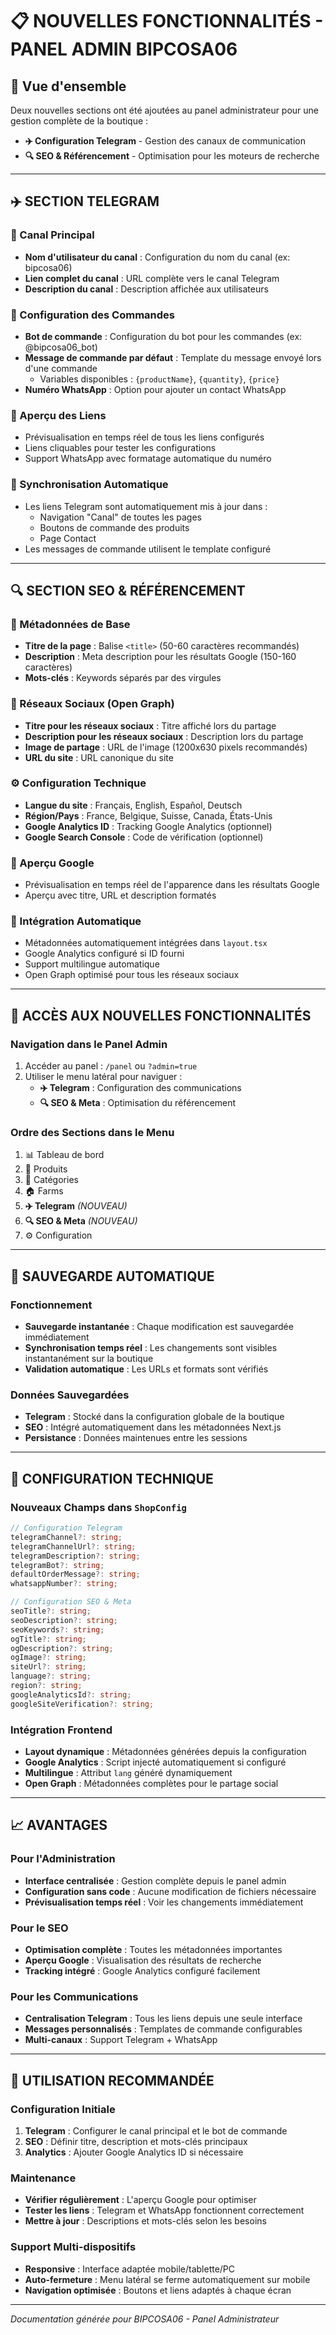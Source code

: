 # 📋 NOUVELLES FONCTIONNALITÉS - PANEL ADMIN BIPCOSA06

## 🎯 Vue d'ensemble
Deux nouvelles sections ont été ajoutées au panel administrateur pour une gestion complète de la boutique :
- **✈️ Configuration Telegram** - Gestion des canaux de communication
- **🔍 SEO & Référencement** - Optimisation pour les moteurs de recherche

---

## ✈️ SECTION TELEGRAM

### 📢 Canal Principal
- **Nom d'utilisateur du canal** : Configuration du nom du canal (ex: bipcosa06)
- **Lien complet du canal** : URL complète vers le canal Telegram
- **Description du canal** : Description affichée aux utilisateurs

### 🛒 Configuration des Commandes
- **Bot de commande** : Configuration du bot pour les commandes (ex: @bipcosa06_bot)
- **Message de commande par défaut** : Template du message envoyé lors d'une commande
  - Variables disponibles : `{productName}`, `{quantity}`, `{price}`
- **Numéro WhatsApp** : Option pour ajouter un contact WhatsApp

### 🔗 Aperçu des Liens
- Prévisualisation en temps réel de tous les liens configurés
- Liens cliquables pour tester les configurations
- Support WhatsApp avec formatage automatique du numéro

### 🔄 Synchronisation Automatique
- Les liens Telegram sont automatiquement mis à jour dans :
  - Navigation "Canal" de toutes les pages
  - Boutons de commande des produits
  - Page Contact
- Les messages de commande utilisent le template configuré

---

## 🔍 SECTION SEO & RÉFÉRENCEMENT

### 📝 Métadonnées de Base
- **Titre de la page** : Balise `<title>` (50-60 caractères recommandés)
- **Description** : Meta description pour les résultats Google (150-160 caractères)
- **Mots-clés** : Keywords séparés par des virgules

### 📱 Réseaux Sociaux (Open Graph)
- **Titre pour les réseaux sociaux** : Titre affiché lors du partage
- **Description pour les réseaux sociaux** : Description lors du partage
- **Image de partage** : URL de l'image (1200x630 pixels recommandés)
- **URL du site** : URL canonique du site

### ⚙️ Configuration Technique
- **Langue du site** : Français, English, Español, Deutsch
- **Région/Pays** : France, Belgique, Suisse, Canada, États-Unis
- **Google Analytics ID** : Tracking Google Analytics (optionnel)
- **Google Search Console** : Code de vérification (optionnel)

### 👀 Aperçu Google
- Prévisualisation en temps réel de l'apparence dans les résultats Google
- Aperçu avec titre, URL et description formatés

### 🔄 Intégration Automatique
- Métadonnées automatiquement intégrées dans `layout.tsx`
- Google Analytics configuré si ID fourni
- Support multilingue automatique
- Open Graph optimisé pour tous les réseaux sociaux

---

## 🚀 ACCÈS AUX NOUVELLES FONCTIONNALITÉS

### Navigation dans le Panel Admin
1. Accéder au panel : `/panel` ou `?admin=true`
2. Utiliser le menu latéral pour naviguer :
   - **✈️ Telegram** : Configuration des communications
   - **🔍 SEO & Meta** : Optimisation du référencement

### Ordre des Sections dans le Menu
1. 📊 Tableau de bord
2. 🌿 Produits
3. 📂 Catégories
4. 🏠 Farms
5. **✈️ Telegram** *(NOUVEAU)*
6. **🔍 SEO & Meta** *(NOUVEAU)*
7. ⚙️ Configuration

---

## 💾 SAUVEGARDE AUTOMATIQUE

### Fonctionnement
- **Sauvegarde instantanée** : Chaque modification est sauvegardée immédiatement
- **Synchronisation temps réel** : Les changements sont visibles instantanément sur la boutique
- **Validation automatique** : Les URLs et formats sont vérifiés

### Données Sauvegardées
- **Telegram** : Stocké dans la configuration globale de la boutique
- **SEO** : Intégré automatiquement dans les métadonnées Next.js
- **Persistance** : Données maintenues entre les sessions

---

## 🔧 CONFIGURATION TECHNIQUE

### Nouveaux Champs dans `ShopConfig`
```typescript
// Configuration Telegram
telegramChannel?: string;
telegramChannelUrl?: string;
telegramDescription?: string;
telegramBot?: string;
defaultOrderMessage?: string;
whatsappNumber?: string;

// Configuration SEO & Meta
seoTitle?: string;
seoDescription?: string;
seoKeywords?: string;
ogTitle?: string;
ogDescription?: string;
ogImage?: string;
siteUrl?: string;
language?: string;
region?: string;
googleAnalyticsId?: string;
googleSiteVerification?: string;
```

### Intégration Frontend
- **Layout dynamique** : Métadonnées générées depuis la configuration
- **Google Analytics** : Script injecté automatiquement si configuré
- **Multilingue** : Attribut `lang` généré dynamiquement
- **Open Graph** : Métadonnées complètes pour le partage social

---

## 📈 AVANTAGES

### Pour l'Administration
- **Interface centralisée** : Gestion complète depuis le panel admin
- **Configuration sans code** : Aucune modification de fichiers nécessaire
- **Prévisualisation temps réel** : Voir les changements immédiatement

### Pour le SEO
- **Optimisation complète** : Toutes les métadonnées importantes
- **Aperçu Google** : Visualisation des résultats de recherche
- **Tracking intégré** : Google Analytics configuré facilement

### Pour les Communications
- **Centralisation Telegram** : Tous les liens depuis une seule interface
- **Messages personnalisés** : Templates de commande configurables
- **Multi-canaux** : Support Telegram + WhatsApp

---

## 🎯 UTILISATION RECOMMANDÉE

### Configuration Initiale
1. **Telegram** : Configurer le canal principal et le bot de commande
2. **SEO** : Définir titre, description et mots-clés principaux
3. **Analytics** : Ajouter Google Analytics ID si nécessaire

### Maintenance
- **Vérifier régulièrement** : L'aperçu Google pour optimiser
- **Tester les liens** : Telegram et WhatsApp fonctionnent correctement
- **Mettre à jour** : Descriptions et mots-clés selon les besoins

### Support Multi-dispositifs
- **Responsive** : Interface adaptée mobile/tablette/PC
- **Auto-fermeture** : Menu latéral se ferme automatiquement sur mobile
- **Navigation optimisée** : Boutons et liens adaptés à chaque écran

---

*Documentation générée pour BIPCOSA06 - Panel Administrateur*